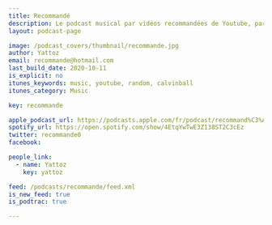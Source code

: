 ```yaml
---
title: Recommandé
description: Le podcast musical par vidéos recommandées de Youtube, par Yattoz.
layout: podcast-page

image: /podcast_covers/thumbnail/recommande.jpg
author: Yattoz
email: recommande@hotmail.com
last_build_date: 2020-10-11
is_explicit: no
itunes_keywords: music, youtube, random, calvinball
itunes_category: Music

key: recommande

apple_podcast_url: https://podcasts.apple.com/fr/podcast/recommand%C3%A9/id1445574516
spotify_url: https://open.spotify.com/show/4EtqYwTwE3Z138ST2C3cEz
twitter: recommande0
facebook:

people_link: 
  - name: Yattoz
    key: yattoz

feed: /podcasts/recommande/feed.xml
is_new_feed: true
is_podtrac: true

---
```


<Podcast/>

